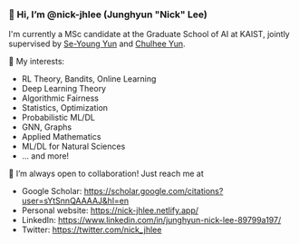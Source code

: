 ### 👋 Hi, I’m @nick-jhlee (Junghyun "Nick" Lee)

I'm currently a MSc candidate at the Graduate School of AI at KAIST, jointly supervised by [Se-Young Yun](https://fbsqkd.github.io/) and [Chulhee Yun](https://chulheeyun.github.io/).


👀 My interests:
- RL Theory, Bandits, Online Learning
- Deep Learning Theory
- Algorithmic Fairness
- Statistics, Optimization
- Probabilistic ML/DL
- GNN, Graphs
- Applied Mathematics
- ML/DL for Natural Sciences
- ... and more!

💞️ I’m always open to collaboration! Just reach me at
- Google Scholar: https://scholar.google.com/citations?user=sYtSnnQAAAAJ&hl=en
- Personal website: https://nick-jhlee.netlify.app/
- LinkedIn: https://www.linkedin.com/in/junghyun-nick-lee-89799a197/
- Twitter: https://twitter.com/nick_jhlee


<!---
📫 
nick-jhlee/nick-jhlee is a ✨ special ✨ repository because its `README.md` (this file) appears on your GitHub profile.
You can click the Preview link to take a look at your changes.
--->

